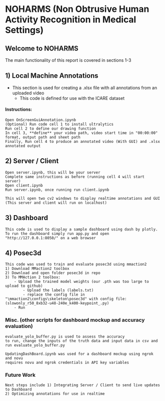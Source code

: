 # NOHARMS (Non Obtrusive Human Activity Recognition in Medical Settings)
## Welcome to NOHARMS
The main functionality of this report is covered in sections 1-3

## 1) Local Machine Annotations
- This section is used for creating a .xlsx file with all annotations from an uploaded video
	- This code is defined for use with the ICARE dataset
#### Instructions:
	Open OnScreenGuiAnnotation.ipynb
	(Optional) Run code cell 1 to install ultralytics
	Run cell 2 to define our drawing function
	In cell 3, **define** your video path, video start time in "00:00:00" format, output path and sheet path
	Finally, Run cell 4 to produce an annotated video (With GUI) and .xlsx annotated output

## 2) Server / Client
	Open server.ipynb, this will be your server
	Complete same instructions as before (running cell 4 will start server)
	Open client.ipynb
	Run server.ipynb, once running run client.ipynb

	This will open two cv2 windows to display realtime annotations and GUI
	(This server and client will run on localhost)

## 3) Dashboard
	This code is used to display a sample dashboard using dash by plotly.
	To run the dashboard simply run app.py and open "http://127.0.0.1:8050/" on a web browser

## 4) Posec3d
	This code was used to train and evaluate posec3d using mmaction2
 	1) Download MMaction2 toolbox
  	2) Download and open folder posec3d in repo
  	3) To MMAction 2 toolbox: 
   		- Upload the trained model weights (our .pth was too large to upload to github)
     		- Upload the labels (labels.txt)
       		- replace the config file in "\mmaction2\configs\skeleton\posec3d" with config file: (slowonly_r50_8xb32-u48-240e_k400-keypoint_.py)
	 	- Run

### Misc. (other scripts for dashboard mockup and accuracy evaluation)
	evaluate_yolo_buffer.py is used to assess the accuracy 
 	to run, change the inputs of the truth data and input data in csv and run evaluate_yolo_buffer.py

 	UpdatingDashBoard.ipynb was used for a dashboard mockup using ngrok and novu
  	requires novu and ngrok credentials in API key variables
### Future Work
	Next steps include 1) Integrating Server / Client to send live updates to Dashboard
	2) Optimizing annotations for use in realtime
 
 	
